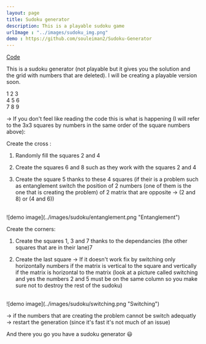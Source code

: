 ```yaml
---
layout: page
title: Sudoku generator
description: This is a playable sudoku game
urlImage : "../images/sudoku_img.png"
demo : https://github.com/souleiman2/Sudoku-Generator
---
```


<a href="{{page.demo}}">Code</a>

This is a sudoku generator (not playable but it gives you the solution and the grid with numbers that are deleted).
I will be creating a playable version soon.

1  2  3<br/>
4  5  6<br/>
7  8  9

-> If you don't feel like reading the code this is what is happening (I will refer to the 3x3 squares by numbers in the same order of the 
square numbers above):

Create the cross : 

  1) Randomly fill the squares 2 and 4
  
  2) Create the squares 6 and 8 such as they work with the squares 2 and 4
  
  3) Create the square 5 thanks to these 4 squares (if their is a problem such as entanglement switch the position of 2 numbers 
  (one of them is the one that is creating the problem) of 2 matrix that are opposite -> (2 and 8) or (4 and 6))

<br>
![demo image](../images/sudoku/entanglement.png "Entanglement")
<br>

Create the corners:

1) Create the squares 1, 3 and 7 thanks to the dependancies (the other squares that are in their lane)7

2) Create the last square
  -> If it doesn't work fix by switching only horizontally numbers if the matrix is vertical to the square and 
vertically if the matrix is horizontal to the matrix (look at a picture called switching and yes the numbers 2 and 5 must be on the same 
column so you make sure not to destroy the rest of the sudoku)


<br>
![demo image](../images/sudoku/switching.png "Switching")
<br>

  -> if the numbers that are creating the problem cannot be switch adequatly -> restart the generation (since it's fast it's not much of an
  issue)

And there you go you have a sudoku generator 😃
  
